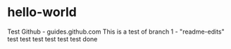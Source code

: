 # hello-world
Test Github - guides.github.com
This is a test of branch 1 - "readme-edits" 
test test test
test test test
done
